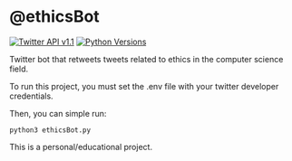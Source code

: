 # @ethicsBot

[![Twitter API v1.1](https://img.shields.io/endpoint?url=https%3A%2F%2Ftwbadges.glitch.me%2Fbadges%2Fstandard)](https://developer.twitter.com/en/docs/twitter-api/v1)
[![Python Versions](https://img.shields.io/pypi/pyversions/tweepy?label=Python)](https://www.python.org/)

Twitter bot that retweets tweets related to ethics in the computer science field.

To run this project, you must set the .env file with your twitter developer credentials.

Then, you can simple run:

`python3 ethicsBot.py`

This is a personal/educational project.
